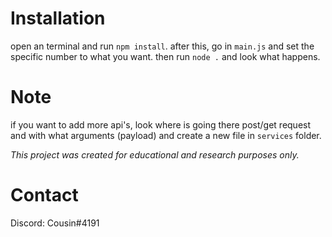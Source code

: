 # Installation
open an terminal and run `npm install`. after this, go in `main.js` and set the specific number to what you want. then run `node .` and look what happens.

# Note
if you want to add more api's, look where is going there post/get request and with what arguments (payload) and create a new file in `services` folder.

*This project was created for educational and research purposes only.*

# Contact
Discord: Cousin#4191
